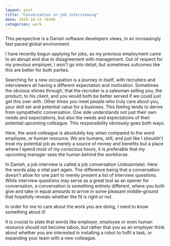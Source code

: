 ```yaml
---
layout: post
title: "Conversation in job interviewing"
date: 2019-10-25 +0100
categories: work
---
```

This perspective is a Danish software developers views, in an increasingly fast paced global environment.

I have recently begun applying for jobs, as my previous employment came to an abrupt end due to disagreement with management. Out of respect for my previous employer, I won't go into detail, but sometimes outcomes like this are better for both parties.

Searching for a new occupation is a journey in itself, with recruiters and interviewers all having a different expectation and motivation. Sometimes the obvious shines through, that the recruiter is a salesman selling you, the product, to his client, and you would both be better served if we could just get this over with. Other times you meet people who truly care about you, your skill set and potential value for a business. This feeling tends to derive from sympathetic conversation. One side understands not just their own needs and expectations, but also the needs and expectations of their potential upcoming colleague. This responsibility obviously goes both ways.

Here, the word colleague is absolutely key when compared to the word employee, or human resource. We are humans, still, and just like I shouldn't treat my potential job as merely a source of money and benefits but a place where I spend most of my conscious hours, it is preferable that my upcoming manager sees the human behind the workhorse.

In Danish, a job interview is called a job conversation (Jobsamtale). Here the words play a vital part again. The difference being that a conversation doesn't allow for one part to merely present a list of interview questions.  While interview questions may serve as a great tool as an opener for conversation, a conversation is something entirely different, where you both give and take in equal amounts to arrive in some pleasant middle-ground that hopefully reveals whether the fit is right or not.

In order for me to care about the work you are doing, I need to know something about it! 

It is crucial to state that words like employer, employee or even human resource should not become taboo, but rather that you as an employer think about whether you are interested in installing a robot to fulfil a task, or expanding your team with a new colleague. 